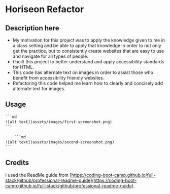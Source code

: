 # Horiseon Refactor

## Description here

- My motivation for this project was to apply the knowledge given to me in a class setting and be able to apply that knowledge in order to not only get the practice, but to consistently create websites that are easy to use and navigate for all types of people.
- I built this project to better understand and apply accessibility standards for HTML.
- This code has alternate text on images in order to assist those who benefit from accessibility friendly websites.
- Refactoring this code helped me learn how to clearly and concisely add alternate text for images.

## Usage

    ```md
    ![alt text](assets/images/first-screenshot.png)
    ```

        ```md
    ![alt text](assets/images/second-screenshot.png)
    ```

## Credits

I used the ReadMe guide from [https://coding-boot-camp.github.io/full-stack/github/professional-readme-guide](https://coding-boot-camp.github.io/full-stack/github/professional-readme-guide).
